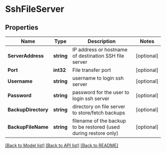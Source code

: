 # SshFileServer

## Properties

Name | Type | Description | Notes
------------ | ------------- | ------------- | -------------
**ServerAddress** | **string** | IP address or hostname of destination SSH file server | [optional] 
**Port** | **int32** | File transfer port | [optional] 
**Username** | **string** | username to login ssh server | [optional] 
**Password** | **string** | password for the user to login ssh server | [optional] 
**BackupDirectory** | **string** | directory on file server to store/fetch backups | [optional] 
**BackupFileName** | **string** | filename of the backup to be restored (used during restore only) | [optional] 

[[Back to Model list]](../README.md#documentation-for-models) [[Back to API list]](../README.md#documentation-for-api-endpoints) [[Back to README]](../README.md)


